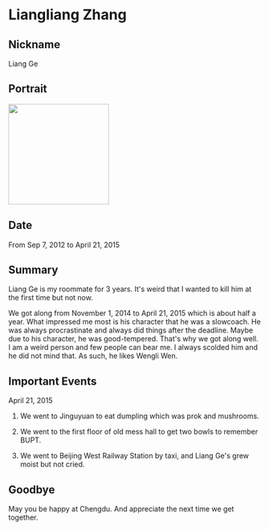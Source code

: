 # Liangliang Zhang

## Nickname

Liang Ge

## Portrait

<img src="/blog/images/liangliangzhang-portrait.jpg" alt="" style="width: 200px;"/>

## Date

From Sep 7, 2012 to April 21, 2015

## Summary

Liang Ge is my roommate for 3 years. It's weird that I wanted to kill him at
the first time but not now.

We got along from November 1, 2014 to April 21, 2015 which is about half a year.
What impressed me most is his character that he was a slowcoach. He was always
procrastinate and always did things after the deadline. Maybe due to his character,
he was good-tempered. That's why we got along well. I am a weird person and few
people can bear me. I always scolded him and he did not mind that. As such, he likes
Wengli Wen.


## Important Events

April 21, 2015

1. We went to Jinguyuan to eat dumpling which was prok and mushrooms.

2. We went to the first floor of old mess hall to get two bowls to remember BUPT.

3. We went to Beijing West Railway Station by taxi, and Liang Ge's grew moist but
not cried.

## Goodbye

May you be happy at Chengdu. And appreciate the next time we get together.
